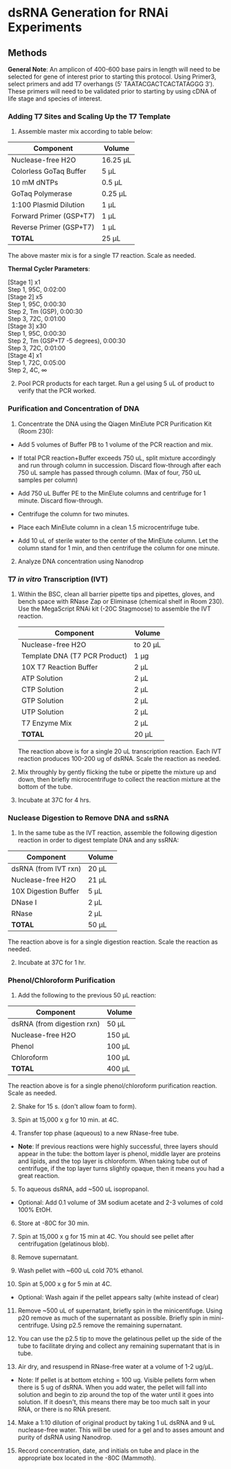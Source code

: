 # dsRNA Generation for RNAi Experiments

## Methods
**General Note**: An amplicon of 400-600 base pairs in length will need to be selected for gene of interest prior to starting this protocol. Using Primer3, select primers and add T7 overhangs (5′ TAATACGACTCACTATAGGG 3′). These primers will need to be validated prior to starting by using cDNA of life stage and species of interest.

### Adding T7 Sites and Scaling Up the T7 Template
1. Assemble master mix according to table below:

  |  Component | Volume |
  |--------------|---------|
  |Nuclease-free H2O | 16.25 µL |
  |Colorless GoTaq Buffer |5 µL |
  |10 mM dNTPs| 0.5 µL |
  |GoTaq Polymerase| 0.25 µL |
  |1:100 Plasmid Dilution| 1 µL |
  |Forward Primer (GSP+T7)| 1 µL |
  |Reverse Primer (GSP+T7)| 1 µL |
  |**TOTAL**| 25 µL |

  The above master mix is for a single T7 reaction. Scale as needed.

**Thermal Cycler Parameters**:    

[Stage 1] x1   
 	Step 1, 95C, 0:02:00  
  [Stage 2] x5  
 	  Step 1, 95C, 0:00:30  
   	Step 2, Tm (GSP), 0:00:30  
   	Step 3, 72C, 0:01:00  
	[Stage 3] x30   
   	Step 1, 95C, 0:00:30  
   	Step 2, Tm (GSP+T7 -5 degrees), 0:00:30  
 	Step 3, 72C, 0:01:00  
	[Stage 4] x1  
	Step 1, 72C, 0:05:00  
   	Step 2, 4C, ∞  


2. Pool PCR products for each target. Run a gel using 5 uL of product to verify that the PCR worked.

### Purification and Concentration of DNA
1. Concentrate the DNA using the Qiagen MinElute PCR Purification Kit (Room 230):

  - Add 5 volumes of Buffer PB to 1 volume of the PCR reaction and mix.

  - If total PCR reaction+Buffer exceeds 750 uL, split mixture accordingly and run through column in succession. Discard flow-through after each 750 uL sample has passed through column. (Max of four, 750 uL samples per column)

  - Add 750 uL Buffer PE to the MinElute columns and centrifuge for 1 minute. Discard flow-through.

  - Centrifuge the column for two minutes.

  - Place each MinElute column in a clean 1.5 microcentrifuge tube.

  - Add 10 uL of sterile water to the center of the MinElute column. Let the column stand for 1 min, and then centrifuge the column for one minute.
2. Analyze DNA concentration using Nanodrop

### T7 *in vitro* Transcription (IVT)
1. Within the BSC, clean all barrier pipette tips and pipettes, gloves, and bench space with RNase Zap or Eliminase (chemical shelf in Room 230). Use the MegaScript RNAi kit (-20C Stagmoose) to assemble the IVT reaction.

    |  Component | Volume |
    |--------------|---------|
    |Nuclease-free H2O | to 20 µL |
    |Template DNA (T7 PCR Product)|1 µg |
    |10X T7 Reaction Buffer| 2 µL |
    |ATP Solution| 2 µL |
    |CTP Solution| 2 µL |
    |GTP Solution| 2 µL |
    |UTP Solution| 2 µL |
    |T7 Enzyme Mix| 2 µL |
    |**TOTAL**| 20 µL |

    The reaction above is for a single 20 uL transcription reaction. Each IVT reaction produces 100-200 ug of dsRNA. Scale the reaction as needed.

2. Mix throughly by gently flicking the tube or pipette the mixture up and down, then briefly microcentrifuge to collect the reaction mixture at the bottom of the tube.

3. Incubate at 37C for 4 hrs.

### Nuclease Digestion to Remove DNA and ssRNA

1. In the same tube as the IVT reaction, assemble the following digestion reaction in order to digest template DNA and any ssRNA:

  |  Component | Volume |
|--------------|---------|
|dsRNA (from IVT rxn) | 20 µL |
|Nuclease-free H2O|21 µL |
|10X Digestion Buffer| 5 µL |
|DNase I| 2 µL |
|RNase| 2 µL |
|**TOTAL**| 50 µL |

  The reaction above is for a single digestion reaction. Scale the reaction as needed.

2. Incubate at 37C for 1 hr.

### Phenol/Chloroform Purification

1. Add the following to the previous 50 µL reaction:

  |  Component | Volume |
|--------------|---------|
|dsRNA (from digestion rxn) | 50 µL |
|Nuclease-free H2O|150 µL |
|Phenol| 100 µL |
|Chloroform| 100 µL |
|**TOTAL**| 400 µL |

  The reaction above is for a single phenol/chloroform purification reaction. Scale as needed.

2. Shake for 15 s. (don't allow foam to form).

3. Spin at 15,000 x g for 10 min. at 4C.

4. Transfer top phase (aqueous) to a new RNase-free tube.
  - **Note**: If previous reactions were highly successful, three layers should appear in the tube: the bottom layer is phenol, middle layer are proteins and lipids, and the top layer
is chloroform. When taking tube out of centrifuge, if the top layer turns slightly opaque, then it means you had a great reaction.

5. To aqueous dsRNA, add ~500 uL isopropanol.
  - Optional: Add 0.1 volume of 3M sodium acetate and 2-3 volumes of cold 100% EtOH.

6. Store at -80C for 30 min.

7. Spin at 15,000 x g for 15 min at 4C. You should see pellet after centrifugation (gelatinous blob).

8. Remove supernatant.

9. Wash pellet with ~600 uL cold 70% ethanol.

10. Spin at 5,000 x g for 5 min at 4C.
  - Optional: Wash again if the pellet appears salty (white instead of clear)

11. Remove ~500 uL of supernatant, briefly spin in the minicentifuge. Using p20 remove as much of the supernatant as possible. Briefly spin in mini-centrifuge. Using p2.5 remove the remaining supernatant.

12. You can use the p2.5 tip to move the gelatinous pellet up the side of the tube to facilitate drying and collect any remaining supernatant that is in tube.

13. Air dry, and resuspend in RNase-free water at a volume of 1-2 ug/µL.
  - Note: If pellet is at bottom etching = 100 ug. Visible pellets form when there is 5 ug of dsRNA. When you add water, the pellet will fall into solution and begin to zip around the top of the water until it goes into solution. If it doesn't, this means there may be too much salt in your RNA, or there is no RNA present.

14. Make a 1:10 dilution of original product by taking 1 uL dsRNA and 9 uL nuclease-free water. This will be used for a gel and to asses amount and purity of dsRNA using Nanodrop.

15. Record concentration, date, and initials on tube and place in the appropriate box located in the -80C (Mammoth).
